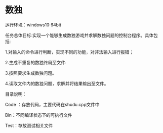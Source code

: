 # 数独
运行环境：windows10 64bit


任务总体目标:实现一个能够生成数独游戏并求解数独问题的控制台程序。具体包括:

1.对输入的命令进行判断，实现不同的功能，对非法输入进行报错；

2.生成不重复的数独终局至文件:

3.按照要求生成数独问题。

4.读取文件内的数独问题，求解并将结果输出至文件。


目录说明： 

Code ：存放代码，主要代码在shudu.cpp文件中

Bin：不同编译状态下的可执行文件

Test：存放测试相关文件
